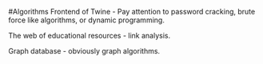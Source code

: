 #Algorithms
Frontend of Twine - Pay attention to password cracking, brute force like algorithms, or  dynamic programming.

The web of educational resources - link analysis.

Graph database - obviously graph algorithms.
